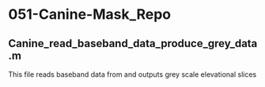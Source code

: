 # 051-Canine-Mask_Repo

## Canine_read_baseband_data_produce_grey_data.m 
This file reads baseband data from and outputs grey scale elevational
slices



